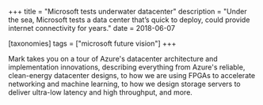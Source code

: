 +++
title = "Microsoft tests underwater datacenter"
description = "Under the sea, Microsoft tests a data center that’s quick to deploy, could provide internet connectivity for years."
date = 2018-06-07

[taxonomies]
tags = ["microsoft future vision"]
+++

Mark takes you on a tour of Azure's datacenter architecture and
implementation innovations, describing everything from Azure's reliable,
clean-energy datacenter designs, to how we are using FPGAs to
accelerate networking and machine learning, to how we design storage
servers to deliver ultra-low latency and high throughput, and more.
